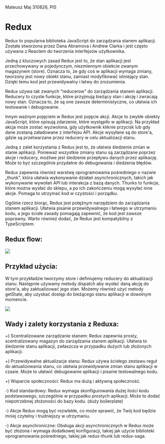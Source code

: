 Mateusz Maj 310826, PIS

# Redux

Redux to popularna biblioteka JavaScript do zarządzania stanem aplikacji. Została stworzona przez Dana Abramova i Andrew Clarka i jest często używana z Reactem do tworzenia interfejsów użytkownika.

Jedną z kluczowych zasad Redux jest to, że stan aplikacji jest przechowywany w pojedynczym, niezmiennym obiekcie zwanym magazynem (store). Oznacza to, że gdy coś w aplikacji wymaga zmiany, tworzony jest nowy obiekt stanu, zamiast modyfikować istniejący stan. Dzięki temu kod jest przewidywalny i łatwy do zrozumienia.

Redux używa tak zwanych "reducerow" do zarządzania stanem aplikacji. Reducery to czyste funkcje, które przyjmują bieżący stan i akcję i zwracają nowy stan. Oznacza to, że są one zawsze deterministyczne, co ułatwia ich testowanie i debugowanie.

Innym ważnym pojęciem w Redux jest pojęcie akcji. Akcje to zwykłe obiekty JavaScript, które opisują zdarzenie, które wystąpiło w aplikacji. Na przykład akcja może zostać wyzwolona, ​​gdy użytkownik kliknie przycisk lub gdy dane zostaną załadowane z interfejsu API. Akcje wysyłane są do store'a, gdzie są przetwarzane przez reducery w celu aktualizacji stanu.

Jedną z zalet korzystania z Redux jest to, że ułatwia śledzenie zmian w stanie aplikacji. Ponieważ wszystkie zmiany stanu są zarządzane poprzez akcje i reducery, możliwe jest śledzenie przepływu danych przez aplikację. Może to być szczególnie przydatne do debugowania i śledzenia błędów.

Redux zapewnia również warstwę oprogramowania pośredniego o nazwie „thunk", która ułatwia wykonywanie działań asynchronicznych, takich jak wykonywanie wywołań API lub interakcja z bazą danych. Thunks to funkcje, które można wysłać do sklepu, a po ich zakończeniu mogą wysyłać inne akcje. Pomaga to utrzymać kod w czystości i porządku.

Ogólnie rzecz biorąc, Redux jest potężnym narzędziem do zarządzania stanem aplikacji. Ułatwia pisanie przewidywalnego i łatwego w utrzymaniu kodu, a jego ścisłe zasady pomagają zapewnić, że kod jest zawsze poprawny. Warto również dodać, że Redux jest kompatybilny z TypeScriptem.

## Redux flow:

![](https://lh6.googleusercontent.com/Tcbm434Ayl4ToqB_Vek6BrSnsEeuD7iR0xuFlRb9inlpmtxRiN-Xuqg6RF0BlaUvq9qeyDH6BIhC7a_YFbGcZznNjAsNE5oL-3NPq57L6Cy1TmpF_haRUC77LMdH7YJkHu4sq7Cb_xbUyNDCU9faJicvXJNnn9tPiJB24J3gILn4-Gv6t0BOgXc-UOcvrQ)

## Przykład użycia:

W tym przykładzie tworzymy store i definiujemy reducery do aktualizacji stanu. Następnie używamy metody dispatch aby wysłać daną akcję do store'a, aby zaktualizować jego stan. Możemy również użyć metody getState, aby uzyskać dostęp do bieżącego stanu aplikacji w dowolnym momencie.

![](https://lh4.googleusercontent.com/StHPIuuD8a_umLfP1VGJrY60I4P_Wz7c7DHWjh6niT5Gg0oglXts3OpzSemI2Cd1oFJPBA4dTmI5eVd95w4azMcisplThMO4LLTdh77rxv7DE8jj-IS5ryPtwFr4pJk6LjVDD6-M6b66Hm_m7Owh1I80Mf3_7_tSnKwseQ2vE-LazVcPAll9L0Am51X0xw)

## Wady i zalety korzystania z Reduxa:

+) Scentralizowane zarządzanie stanem: Redux zapewnia prosty, scentralizowany magazyn do zarządzania stanem aplikacji. Ułatwia to śledzenie stanu aplikacji, zwłaszcza w przypadku dużych lub złożonych aplikacji.

+) Przewidywalne aktualizacje stanu: Redux używa ścisłego zestawu reguł do aktualizowania stanu, co ułatwia przewidywanie zmian stanu aplikacji w czasie. Może to ułatwić debugowanie aplikacji i pisanie testowalnego kodu.

+) Wsparcie społeczności: Redux ma dużą i aktywną społeczność.

-) Kod standardowy: Redux wymaga skonfigurowania dużej ilości kodu podstawowego, szczególnie w przypadku prostych aplikacji. Może to dodać niepotrzebnej złożoności do bazy kodu. (duży boilerplate)

-) Akcje Redux mogą być rozwlekłe, co może sprawić, że Twój kod będzie mniej czytelny i trudniejszy w utrzymaniu.

-) Akcje asynchroniczne: Obsługa akcji asynchronicznych w Redux może być złożona i wymaga dodatkowej konfiguracji, takiej jak użycie biblioteki oprogramowania pośredniego, takiej jak redux-thunk lub redux-saga.
